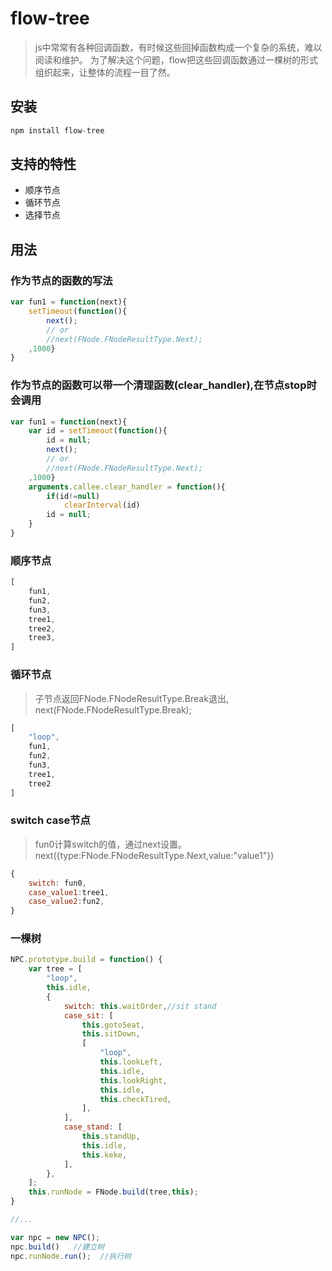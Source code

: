 # flow-tree


> js中常常有各种回调函数，有时候这些回掉函数构成一个复杂的系统，难以阅读和维护。
> 为了解决这个问题，flow把这些回调函数通过一棵树的形式组织起来，让整体的流程一目了然。

## 安装

```js
npm install flow-tree
```

## 支持的特性

- 顺序节点
- 循环节点
- 选择节点

## 用法

### 作为节点的函数的写法
```js
var fun1 = function(next){
    setTimeout(function(){
        next();
        // or
        //next(FNode.FNodeResultType.Next);
    ,1000}
}
```

### 作为节点的函数可以带一个清理函数(clear_handler),在节点stop时会调用
```js
var fun1 = function(next){
    var id = setTimeout(function(){
        id = null;
        next();
        // or
        //next(FNode.FNodeResultType.Next);
    ,1000}
    arguments.callee.clear_handler = function(){
        if(id!=null)
            clearInterval(id)
        id = null;
    }
}
```

### 顺序节点
```js
[
    fun1,
    fun2,
    fun3,
    tree1,
    tree2,
    tree3,
]
```

### 循环节点
> 子节点返回FNode.FNodeResultType.Break退出,
> next(FNode.FNodeResultType.Break);

```js
[
    "loop",
    fun1,
    fun2,
    fun3,
    tree1,
    tree2
]
```

### switch case节点
> fun0计算switch的值，通过next设置。next({type:FNode.FNodeResultType.Next,value:"value1"})

```js
{
    switch: fun0,
    case_value1:tree1,
    case_value2:fun2,
}
```

### 一棵树
```js
NPC.prototype.build = function() {
    var tree = [
        "loop",
        this.idle,
        {
            switch: this.waitOrder,//sit stand
            case_sit: [
                this.gotoSeat,
                this.sitDown,
                [
                    "loop",
                    this.lookLeft,
                    this.idle,
                    this.lookRight,
                    this.idle,
                    this.checkTired,
                ],
            ],
            case_stand: [
                this.standUp,
                this.idle,
                this.keke,
            ],
        },
    ];
    this.runNode = FNode.build(tree,this);
}

//...

var npc = new NPC();
npc.build()   //建立树
npc.runNode.run();  //执行树
